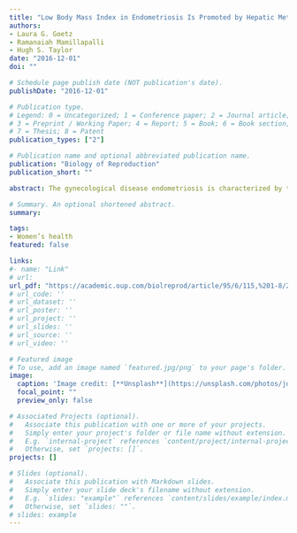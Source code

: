 ```yaml
---
title: "Low Body Mass Index in Endometriosis Is Promoted by Hepatic Metabolic Gene Dysregulation in Mice"
authors:
- Laura G. Goetz
- Ramanaiah Mamillapalli
- Hugh S. Taylor 
date: "2016-12-01"
doi: ""

# Schedule page publish date (NOT publication's date).
publishDate: "2016-12-01"

# Publication type.
# Legend: 0 = Uncategorized; 1 = Conference paper; 2 = Journal article;
# 3 = Preprint / Working Paper; 4 = Report; 5 = Book; 6 = Book section;
# 7 = Thesis; 8 = Patent
publication_types: ["2"]

# Publication name and optional abbreviated publication name.
publication: "Biology of Reproduction"
publication_short: ""

abstract: The gynecological disease endometriosis is characterized by the deposition and proliferation of endometrial cells outside the uterus and clinically is linked to low body mass index (BMI). Gene expression in the liver of these women has not been reported. We hypothesized that endometriosis may impact hepatic gene expression, promoting a low BMI. To determine the effect of endometriosis on liver gene expression, we induced endometriosis in female mice by suturing donor mouse endometrium into the peritoneal cavity and measuring the weight of these mice. Dual-energy X-ray absorptiometry (DEXA) scanning of these mice showed lower body weight and lower total body fat than controls. Microarray analysis identified 26 genes differentially regulated in the livers of mice with endometriosis. Six of 26 genes were involved in metabolism. Four of six genes were upregulated and were related to weight loss, whereas two genes were downregulated and linked to obesity. Expression levels of Cyp2r1, Fabp4, Mrc1, and Rock2 were increased, whereas Igfbp1 and Mmd2 expression levels were decreased. Lep and Pparg, key metabolic genes in the pathways of the six genes identified from the microarray, were also upregulated. This dysregulation was specific to metabolic pathways. Here we demonstrate that endometriosis causes reduced body weight and body fat and disrupts expression of liver genes. We suggest that altered metabolism mediated by the liver contributes to the clinically observed low BMI that is characteristic of women with endometriosis. These findings reveal the systemic and multiorgan nature of endometriosis.

# Summary. An optional shortened abstract.
summary:

tags:
- Women’s health
featured: false

links:
#- name: "Link"
# url: 
url_pdf: "https://academic.oup.com/biolreprod/article/95/6/115,%201-8/2883456"
# url_code: ''
# url_dataset: ''
# url_poster: ''
# url_project: ''
# url_slides: ''
# url_source: ''
# url_video: ''

# Featured image
# To use, add an image named `featured.jpg/png` to your page's folder. 
image:
  caption: 'Image credit: [**Unsplash**](https://unsplash.com/photos/jdD8gXaTZsc)'
  focal_point: ""
  preview_only: false

# Associated Projects (optional).
#   Associate this publication with one or more of your projects.
#   Simply enter your project's folder or file name without extension.
#   E.g. `internal-project` references `content/project/internal-project/index.md`.
#   Otherwise, set `projects: []`.
projects: []

# Slides (optional).
#   Associate this publication with Markdown slides.
#   Simply enter your slide deck's filename without extension.
#   E.g. `slides: "example"` references `content/slides/example/index.md`.
#   Otherwise, set `slides: ""`.
# slides: example
---
```




